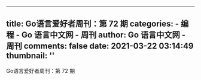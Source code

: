 
---
title: Go语言爱好者周刊：第 72 期
categories: 
    - 编程
    - Go 语言中文网 - 周刊
author: Go 语言中文网 - 周刊
comments: false
date: 2021-03-22 03:14:49
thumbnail: ''
---

<div>   
Go语言爱好者周刊：第 72 期  
</div>
            